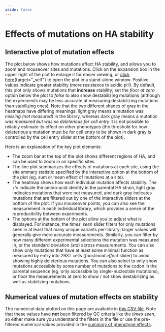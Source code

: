 ```yaml
---
aside: false
---
```


# Effects of mutations on HA stability

## Interactive plot of mutation effects
The plot below shows how mutations affect HA stability, and allows you to zoom and mouseover sites and mutations. 
Click on the expansion box in the upper right of the plot to enlarge it for easier viewing, or [click here](/htmls/stability_mut_effect.html){target="_self"} to open the plot in a stand-alone window.
Positive values indicate greater stability (more resistance to acidic pH).
By default, this plot only shows mutations that **increase** stability; set the *floor at zero* option below the plot to *false* to also show destabilizing mutations (although the experiments may be less accurate at measuring destabilizing mutations than stabilizing ones).
Note that the two different shades of gray in the heatmaps have differing meanings: light gray means a mutation was *missing (not measured)* in the library, whereas dark gray means a mutation *was measured but was so deleterious for cell entry* it is not possible to reliably estimate its effect on other phenotypes (the threshold for how deleterious a mutation must be for cell entry to be shown in dark gray is controlled by the cell entry slider at the bottom of the plot).

<Figure caption="Interactive plot showing effects of mutations on HA stability">
    <Altair :showShadow="true" :spec-url="'htmls/stability_mut_effect.html'"></Altair>
</Figure>

Here is an explanation of the key plot elements:
 - The zoom bar at the top of the plot shows different regions of HA, and can be used to zoom in on specific sites.
 - The line plot summarizes the effects of mutations at each site, using the site smmary statistic specified by the interactive option at the bottom of the plot (eg, sum or mean effect of mutations at a site).
  - The heatmap shows how each individual mutation affects stability. The `x`'s indicate the amino-acid identity in the parental HA strain, light gray indicates mutations that were not measured, and dark gray indicates mutations that are filtered out by one of the interactive sliders at the bottom of the plot. If you mouseover points, you can also see the measurement in each individual library, which provides a sense of the reproducibility between experiments. 
  - The options at the bottom of the plot allow you to adjust what is displayed. For instance, the *times_seen* slider filters for only mutations seen in at least that many unique variants per-library; larger values will generally give more accurate measurements. Similarly, you can filter by how many different experimental selections the mutation was measured in, or the standard deviation (*std*) across measurements. You can also show only mutations that have at least some minimal function as measured by entry into 293T cells (*functional effect* slider) to avoid showing highly deleterious mutations. You can also select to only show mutations accessible by some number of mutations to the codon in the parental sequence (eg, only accessible by single-nucleotide mutations), or floor the measurements at zero to show / not show destabilizing as well as stabilizing mutations.

## Numerical values of mutation effects on stability
The numerical data plotted on this page are available in [this CSV file](https://github.com/dms-vep/Flu_H5_American-Wigeon_South-Carolina_2021-H5N1_DMS/blob/main/results/stability/averages/stability_mut_effect.csv).
Note that these values have **not** been filtered by QC criteria like the *times seen*, so either make sure you understand the filters in the file or use the pre-filtered numerical values provided in the [summary of phenotype effects](summary).
